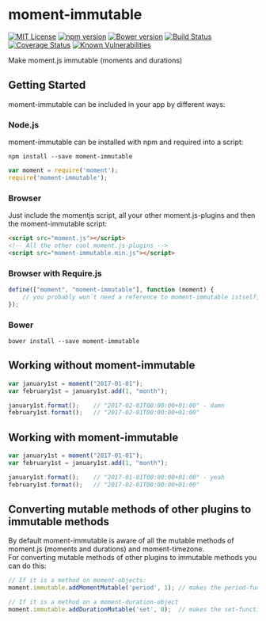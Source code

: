 # moment-immutable
[![MIT License][license-image]][license-url] 
[![npm version][npm-image]][npm-url]
[![Bower version][bower-image]][bower-url]
[![Build Status][travis-image]][travis-url]
[![Coverage Status][coveralls-image]][coveralls-url]
[![Known Vulnerabilities][snyk-image]][snyk-url]

Make moment.js immutable (moments and durations)

## Getting Started
moment-immutable can be included in your app by different ways:

### Node.js
moment-immutable can be installed with npm and required into a script:
```
npm install --save moment-immutable
```
```js
var moment = require('moment');
require('moment-immutable');
```


### Browser
Just include the momentjs script, all your other moment.js-plugins and then the moment-immutable script:
```html
<script src="moment.js"></script>
<!-- All the other cool moment.js-plugins -->
<script src="moment-immutable.min.js"></script>
```

### Browser with Require.js
```js
define(["moment", "moment-immutable"], function (moment) {
    // you probably won´t need a reference to moment-immutable istself, so include it last
});
```

### Bower
```
bower install --save moment-immutable
```

## Working without moment-immutable

```js
var january1st = moment("2017-01-01");
var february1st = january1st.add(1, "month");

january1st.format();    // "2017-02-01T00:00:00+01:00" - damn
february1st.format();   // "2017-02-01T00:00:00+01:00"
```

## Working with moment-immutable
```js
var january1st = moment("2017-01-01");
var february1st = january1st.add(1, "month");

january1st.format();    // "2017-01-01T00:00:00+01:00" - yeah
february1st.format();   // "2017-02-01T00:00:00+01:00"
```

## Converting mutable methods of other plugins to immutable methods
By default moment-immutable is aware of all the mutable methods of moment.js (moments and durations) and moment-timezone.  
For converting mutable methods of other plugins to immutable methods you can do this:
```js
// If it is a method on moment-objects:
moment.immutable.addMomentMutable('period', 1); // makes the period-function immutable if it has at least 1 parameter

// If it is a method on a moment-duration-object
moment.immutable.addDurationMutable('set', 0);  // makes the set-function immutable
```

[license-image]: http://img.shields.io/badge/license-MIT-blue.svg?style=flat
[license-url]: LICENSE

[npm-image]: https://badge.fury.io/js/moment-immutable.svg
[npm-url]: https://badge.fury.io/js/moment-immutable

[bower-image]: https://badge.fury.io/bo/moment-immutable.svg
[bower-url]: https://badge.fury.io/bo/moment-immutable



[travis-url]: http://travis-ci.org/smartin85/moment-immutable
[travis-image]: https://travis-ci.org/smartin85/moment-immutable.svg?branch=master

[coveralls-image]: https://coveralls.io/repos/github/smartin85/moment-immutable/badge.svg
[coveralls-url]: https://coveralls.io/github/smartin85/moment-immutable

[versioneye-image]: https://www.versioneye.com/user/projects/58a0d4ab6a7781003a57a209/badge.svg
[versioneye-url]: https://www.versioneye.com/user/projects/58a0d4ab6a7781003a57a209

[snyk-image]: https://snyk.io/test/github/smartin85/moment-period/badge.svg
[snyk-url]: https://snyk.io/test/github/smartin85/moment-period
